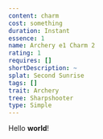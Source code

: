 ```yaml
---
content: charm
cost: something
duration: Instant
essence: 1
name: Archery e1 Charm 2
rating: 1
requires: []
shortDescription: ~
splat: Second Sunrise
tags: []
trait: Archery
tree: Sharpshooter
type: Simple
---
```


Hello **world**!
